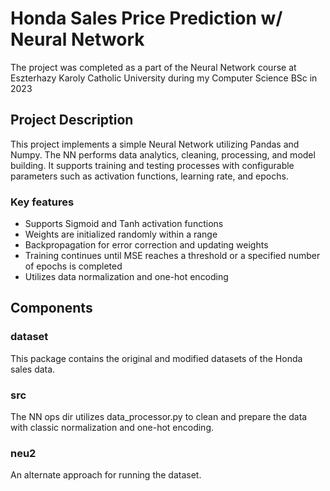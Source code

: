 # Honda Sales Price Prediction w/ Neural Network

The project was completed as a part of the Neural Network course at Eszterhazy Karoly Catholic University during my Computer Science BSc in 2023

## Project Description
This project implements a simple Neural Network utilizing Pandas and Numpy. The NN performs data analytics, cleaning, processing, and model building. It supports training and testing processes with configurable parameters such as activation functions, learning rate, and epochs.

### Key features
* Supports Sigmoid and Tanh activation functions
* Weights are initialized randomly within a range
* Backpropagation for error correction and updating weights
* Training continues until MSE reaches a threshold or a specified number of epochs is completed
* Utilizes data normalization and one-hot encoding

## Components
### dataset
This package contains the original and modified datasets of the Honda sales data. 

### src
The NN ops dir utilizes data_processor.py to clean and prepare the data with classic normalization and one-hot encoding.

### neu2
An alternate approach for running the dataset.
